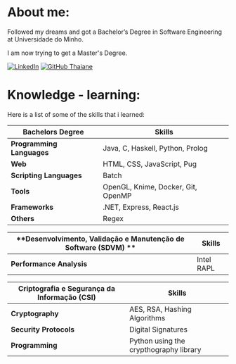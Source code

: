 # About me:
Followed my dreams and got a Bachelor’s Degree in Software Engineering at Universidade do Minho.

I am now trying to get a Master's Degree.

[![LinkedIn](https://img.shields.io/badge/LinkedIn-%230077B5.svg?logo=linkedin&logoColor=white)](https://linkedin.com/in/miguel-amg) 
[![GitHub Thaiane](https://img.shields.io/github/followers/miguel-amg?label=follow&style=social)](https://github.com/miguel-amg)

# Knowledge - learning:
Here is a list of some of the skills that i learned:


|**Bachelors Degree**    | **Skills**                                 |
|------------------------|---------------------------------------------|
| **Programming Languages** | Java, C, Haskell, Python, Prolog         |
| **Web**                | HTML, CSS, JavaScript, Pug                 |
| **Scripting Languages** | Batch                                      |
| **Tools**              | OpenGL, Knime, Docker, Git, OpenMP         |
| **Frameworks**         | .NET, Express, React.js                    |
| **Others**             | Regex                                      |

| **Desenvolvimento, Validação e Manutenção de Software (SDVM) ** | **Skills**                               |
|------------------------|---------------------------------------------|
| **Performance Analysis** | Intel RAPL  |

| **Criptografia e Segurança da Informação (CSI)** | **Skills** |
|------------------------|---------------------------------------------|
| **Cryptography**      | AES, RSA, Hashing Algorithms |
| **Security Protocols** | Digital Signatures          |
| **Programming**       | Python using the crypthography library |
